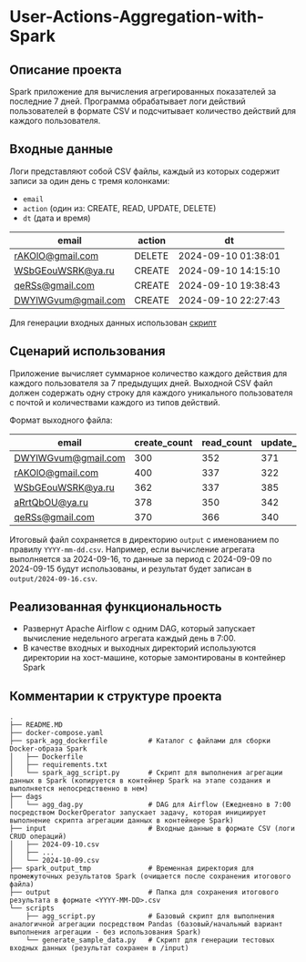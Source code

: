 # User-Actions-Aggregation-with-Spark

## Описание проекта
Spark приложение для вычисления агрегированных показателей за последние 7 дней. Программа обрабатывает логи действий пользователей в формате CSV и подсчитывает количество действий для каждого пользователя.

## Входные данные
Логи представляют собой CSV файлы, каждый из которых содержит записи за один день с тремя колонками:
- `email`
- `action` (один из: CREATE, READ, UPDATE, DELETE)
- `dt` (дата и время)

| email               | action | dt                  |
|---------------------|--------|---------------------|
| rAKOlO@gmail.com     | DELETE | 2024-09-10 01:38:01 |
| WSbGEouWSRK@ya.ru    | CREATE | 2024-09-10 14:15:10 |
| qeRSs@gmail.com      | CREATE | 2024-09-10 19:38:43 |
| DWYlWGvum@gmail.com  | CREATE | 2024-09-10 22:27:43 |

Для генерации входных данных использован [скрипт](https://github.com/andreyyarigin/user-actions-aggregation-test-case/blob/main/scripts/generate_sample_data.py)

## Сценарий использования
Приложение вычисляет суммарное количество каждого действия для каждого пользователя за 7 предыдущих дней. Выходной CSV файл должен содержать одну строку для каждого уникального пользователя с почтой и количествами каждого из типов действий. 

Формат выходного файла:

| email               | create_count | read_count | update_count | delete_count |
|---------------------|--------------|------------|--------------|--------------|
| DWYlWGvum@gmail.com  | 300          | 352        | 371          | 351          |
| rAKOlO@gmail.com     | 400          | 337        | 322          | 347          |
| WSbGEouWSRK@ya.ru    | 362          | 337        | 385          | 349          |
| aRrtQbOU@ya.ru       | 378          | 350        | 342          | 347          |
| qeRSs@gmail.com      | 370          | 366        | 340          | 346          |


Итоговый файл сохраняется в директорию `output` с именованием по правилу `YYYY-mm-dd.csv`. Например, если вычисление агрегата выполняется за 2024-09-16, то данные за период с 2024-09-09 по 2024-09-15 будут использованы, и результат будет записан в `output/2024-09-16.csv`.

## Реализованная функциональность
- Развернут Apache Airflow с одним DAG, который запускает вычисление недельного агрегата каждый день в 7:00.
- В качестве входных и выходных директорий используются директории на хост-машине, которые замонтированы в контейнер Spark

## Комментарии к структуре проекта
```
.
├── README.MD
├── docker-compose.yaml
├── spark_agg_dockerfile          # Каталог с файлами для сборки Docker-образа Spark
│   ├── Dockerfile
│   ├── requirements.txt
│   └── spark_agg_script.py       # Скрипт для выполнения агрегации данных в Spark (копируется в контейнер Spark на этапе создания и выполняется непосредственно в нем)
├── dags                          
│   └── agg_dag.py                # DAG для Airflow (Ежедневно в 7:00 посредством DockerOperator запускает задачу, которая инициирует выполнение скрипта агрегации данных в контейнере Spark)
├── input                         # Входные данные в формате CSV (логи CRUD операций)
│   ├── 2024-09-10.csv
│   ├── ...
│   └── 2024-10-09.csv
├── spark_output_tmp              # Временная директория для промежуточных результатов Spark (очищается после сохранения итогового файла)
├── output                        # Папка для сохранения итогового результата в формате <YYYY-MM-DD>.csv 
└── scripts                       
    ├── agg_script.py             # Базовый скрипт для выполнения аналогичной агрегации посредством Pandas (базовый/начальный вариант выполнения агрегации - без использования Spark)
    └── generate_sample_data.py   # Скрипт для генерации тестовых входных данных (результат сохранен в /input)
```
